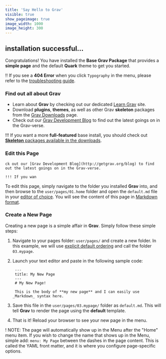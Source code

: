 ```yaml
---
title: 'Say Hello to Grav'
visible: true
show_pageimage: true
image_width: 1000
image_height: 300
---
```


## installation successful...

Congratulations! You have installed the **Base Grav Package** that provides a **simple page** and the default **Quark** theme to get you started.

!! If you see a **404 Error** when you click `Typography` in the menu, please refer to the [troubleshooting guide](http://learn.getgrav.org/troubleshooting/page-not-found).

### Find out all about Grav

* Learn about **Grav** by checking out our dedicated [Learn Grav](http://learn.getgrav.org) site.
* Download **plugins**, **themes**, as well as other Grav **skeleton** packages from the [Grav Downloads](http://getgrav.org/downloads) page.
* Check out our [Grav Development Blog](http://getgrav.org/blog) to find out the latest goings on in the Grav-verse.

!!! If you want a more **full-featured** base install, you should check out [**Skeleton** packages available in the downloads](http://getgrav.org/downloads).

### Edit this Page
```
ck out our [Grav Development Blog](http://getgrav.org/blog) to find out the latest goings on in the Grav-verse.

!!! If you wan
```



To edit this page, simply navigate to the folder you installed **Grav** into, and then browse to the `user/pages/01.home` folder and open the `default.md` file in your [editor of choice](http://learn.getgrav.org/basics/requirements).  You will see the content of this page in [Markdown format](http://learn.getgrav.org/content/markdown).

### Create a New Page

Creating a new page is a simple affair in **Grav**.  Simply follow these simple steps:

1. Navigate to your pages folder: `user/pages/` and create a new folder.  In this example, we will use [explicit default ordering](http://learn.getgrav.org/content/content-pages) and call the folder `03.mypage`.
2. Launch your text editor and paste in the following sample code:

        ---
        title: My New Page
        ---
        # My New Page!

        This is the body of **my new page** and I can easily use _Markdown_ syntax here.

3. Save this file in the `user/pages/03.mypage/` folder as `default.md`. This will tell **Grav** to render the page using the **default** template.
4. That is it! Reload your browser to see your new page in the menu.

! NOTE: The page will automatically show up in the Menu after the "Home" menu item. If you wish to change the name that shows up in the Menu, simple add: `menu: My Page` between the dashes in the page content. This is called the YAML front matter, and it is where you configure page-specific options.